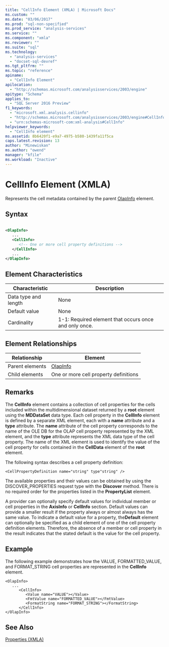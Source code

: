 ```yaml
---
title: "CellInfo Element (XMLA) | Microsoft Docs"
ms.custom: ""
ms.date: "03/06/2017"
ms.prod: "sql-non-specified"
ms.prod_service: "analysis-services"
ms.service: ""
ms.component: "xmla"
ms.reviewer: ""
ms.suite: "sql"
ms.technology: 
  - "analysis-services"
  - "docset-sql-devref"
ms.tgt_pltfrm: ""
ms.topic: "reference"
apiname: 
  - "CellInfo Element"
apilocation: 
  - "http://schemas.microsoft.com/analysisservices/2003/engine"
apitype: "Schema"
applies_to: 
  - "SQL Server 2016 Preview"
f1_keywords: 
  - "microsoft.xml.analysis.cellinfo"
  - "http://schemas.microsoft.com/analysisservices/2003/engine#CellInfo"
  - "urn:schemas-microsoft-com:xml-analysis#CellInfo"
helpviewer_keywords: 
  - "CellInfo element"
ms.assetid: 8b6420f1-e9a7-4975-b580-1439fa11f5ca
caps.latest.revision: 13
author: "Minewiskan"
ms.author: "owend"
manager: "kfile"
ms.workload: "Inactive"
---
```

# CellInfo Element (XMLA)
  Represents the cell metadata contained by the parent [OlapInfo](../../../analysis-services/xmla/xml-elements-properties/olapinfo-element-xmla.md) element.  
  
## Syntax  
  
```xml  
  
<OlapInfo>  
   ...  
   <CellInfo>  
      <!-- One or more cell property definitions -->  
   </CellInfo>  
   ...  
</OlapInfo>  
```  
  
## Element Characteristics  
  
|Characteristic|Description|  
|--------------------|-----------------|  
|Data type and length|None|  
|Default value|None|  
|Cardinality|1-1: Required element that occurs once and only once.|  
  
## Element Relationships  
  
|Relationship|Element|  
|------------------|-------------|  
|Parent elements|[OlapInfo](../../../analysis-services/xmla/xml-elements-properties/olapinfo-element-xmla.md)|  
|Child elements|One or more cell property definitions|  
  
## Remarks  
 The **CellInfo** element contains a collection of cell properties for the cells included within the multidimensional dataset returned by a **root** element using the **MDDataSet** data type. Each cell property in the **CellInfo** element is defined by a separate XML element, each with a **name** attribute and a **type** attribute. The **name** attribute of the cell property corresponds to the name of the OLE DB for the OLAP cell property represented by the XML element, and the **type** attribute represents the XML data type of the cell property. The name of the XML element is used to identify the value of the cell property for cells contained in the **CellData** element of the **root** element.  
  
 The following syntax describes a cell property definition:  
  
```  
<CellPropertyDefinition name="string" type"string" />  
```  
  
 The available properties and their values can be obtained by using the DISCOVER_PROPERTIES request type with the **Discover** method. There is no required order for the properties listed in the **PropertyList** element.  
  
 A provider can optionally specify default values for individual member or cell properties in the **AxisInfo** or **CellInfo** section. Default values can provide a smaller result if the property always or almost always has the same value. To indicate a default value for a property, the**Default** element can optionally be specified as a child element of one of the cell property definition elements. Therefore, the absence of a member or cell property in the result indicates that the stated default is the value for the cell property.  
  
## Example  
 The following example demonstrates how the VALUE, FORMATTED_VALUE, and FORMAT_STRING cell properties are represented in the **CellInfo** element.  
  
```  
<OlapInfo>  
   ...  
      <CellInfo>  
         <Value name="VALUE"></Value>  
         <FmtValue name="FORMATTED_VALUE"></FmtValue>  
         <FormatString name="FORMAT_STRING"></FormatString>  
      </CellInfo>  
</OlapInfo>  
```  
  
## See Also  
 [Properties &#40;XMLA&#41;](../../../analysis-services/xmla/xml-elements-properties/xml-elements-properties.md)  
  
  
